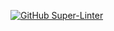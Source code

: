 [![GitHub Super-Linter](https://github.com/guento/push.back/workflows/Lint%20Code%20Base/badge.svg)](https://github.com/marketplace/actions/Super-Linter)